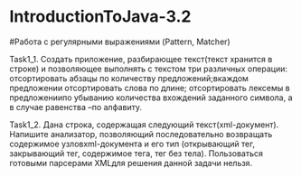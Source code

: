 # IntroductionToJava-3.2

#Работа с регулярными выражениями (Pattern, Matcher)

Task1_1. Cоздать приложение, разбирающее текст(текст хранится в строке) и позволяющее выполнять с текстом три различных операции: отсортировать абзацы по количеству предложений;вкаждом предложении отсортировать слова по длине; отсортировать лексемы в предложениипо убыванию количества вхождений заданного символа, а в случае равенства –по алфавиту.

Task1_2. Дана строка, содержащая следующий текст(xml-документ). Напишите анализатор, позволяющий последовательно возвращать содержимое узловxml-документа и его тип (открывающий тег, закрывающий тег, содержимое тега, тег без тела). Пользоваться готовыми парсерами XMLдля решения данной задачи нельзя.

